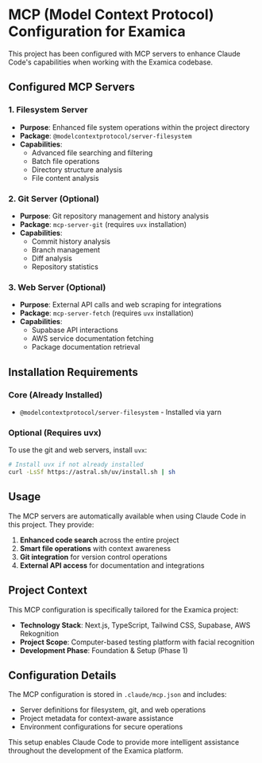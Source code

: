 # MCP (Model Context Protocol) Configuration for Examica

This project has been configured with MCP servers to enhance Claude Code's capabilities when working with the Examica codebase.

## Configured MCP Servers

### 1. Filesystem Server

- **Purpose**: Enhanced file system operations within the project directory
- **Package**: `@modelcontextprotocol/server-filesystem`
- **Capabilities**:
  - Advanced file searching and filtering
  - Batch file operations
  - Directory structure analysis
  - File content analysis

### 2. Git Server (Optional)

- **Purpose**: Git repository management and history analysis
- **Package**: `mcp-server-git` (requires `uvx` installation)
- **Capabilities**:
  - Commit history analysis
  - Branch management
  - Diff analysis
  - Repository statistics

### 3. Web Server (Optional)

- **Purpose**: External API calls and web scraping for integrations
- **Package**: `mcp-server-fetch` (requires `uvx` installation)
- **Capabilities**:
  - Supabase API interactions
  - AWS service documentation fetching
  - Package documentation retrieval

## Installation Requirements

### Core (Already Installed)

- `@modelcontextprotocol/server-filesystem` - Installed via yarn

### Optional (Requires uvx)

To use the git and web servers, install `uvx`:

```bash
# Install uvx if not already installed
curl -LsSf https://astral.sh/uv/install.sh | sh
```

## Usage

The MCP servers are automatically available when using Claude Code in this project. They provide:

1. **Enhanced code search** across the entire project
2. **Smart file operations** with context awareness
3. **Git integration** for version control operations
4. **External API access** for documentation and integrations

## Project Context

This MCP configuration is specifically tailored for the Examica project:

- **Technology Stack**: Next.js, TypeScript, Tailwind CSS, Supabase, AWS Rekognition
- **Project Scope**: Computer-based testing platform with facial recognition
- **Development Phase**: Foundation & Setup (Phase 1)

## Configuration Details

The MCP configuration is stored in `.claude/mcp.json` and includes:

- Server definitions for filesystem, git, and web operations
- Project metadata for context-aware assistance
- Environment configurations for secure operations

This setup enables Claude Code to provide more intelligent assistance throughout the development of the Examica platform.

